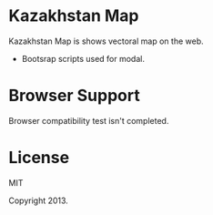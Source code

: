 Kazakhstan Map
============

Kazakhstan Map is shows vectoral map on the web.
- Bootsrap scripts used for modal.

Browser Support
============
Browser compatibility test isn't completed.

License
============
MIT

Copyright 2013.
